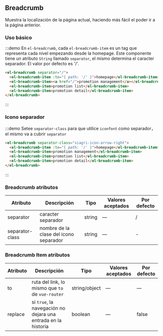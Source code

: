 ## Breadcrumb

Muestra la localización de la página actual, haciendo más fácil el poder ir a la página anterior.

### Uso básico


:::demo En `el-breadcrumb`, cada `el-breadcrumb-item` es un tag que representa cada nivel empezando desde la homepage. Este componente tiene un atributo `String` llamado `separator`, el mismo determina el caracter separador. El valor por defecto es '/'.

```html
<el-breadcrumb separator="/">
  <el-breadcrumb-item :to="{ path: '/' }">homepage</el-breadcrumb-item>
  <el-breadcrumb-item><a href="/">promotion management</a></el-breadcrumb-item>
  <el-breadcrumb-item>promotion list</el-breadcrumb-item>
  <el-breadcrumb-item>promotion detail</el-breadcrumb-item>
</el-breadcrumb>
```
:::

### Icono separador

:::demo Setee `separator-class` para que utilice `iconfont` como separador，el mismo va a cubrir `separator`

```html
<el-breadcrumb separator-class="siagri-icon-arrow-right">
  <el-breadcrumb-item :to="{ path: '/' }">homepage</el-breadcrumb-item>
  <el-breadcrumb-item>promotion management</el-breadcrumb-item>
  <el-breadcrumb-item>promotion list</el-breadcrumb-item>
  <el-breadcrumb-item>promotion detail</el-breadcrumb-item>
</el-breadcrumb>
```
:::

### Breadcrumb atributos
| Atributo        | Descripción                            | Tipo   | Valores aceptados | Por defecto |
| --------------- | -------------------------------------- | ------ | ----------------- | ----------- |
| separator       | caracter separador                     | string | —                 | /           |
| separator-class | nombre de la clase del icono separador | string | —                 | -           |

### Breadcrumb Item atributos
| Atributo | Descripción                              | Tipo          | Valores aceptados | Por defecto |
| -------- | ---------------------------------------- | ------------- | ----------------- | ----------- |
| to       | ruta del link, lo mismo que `to` de `vue-router` | string/object | —                 | —           |
| replace  | si `true`,  la navegación no dejara una entrada en la historia | boolean       | —                 | false       |





